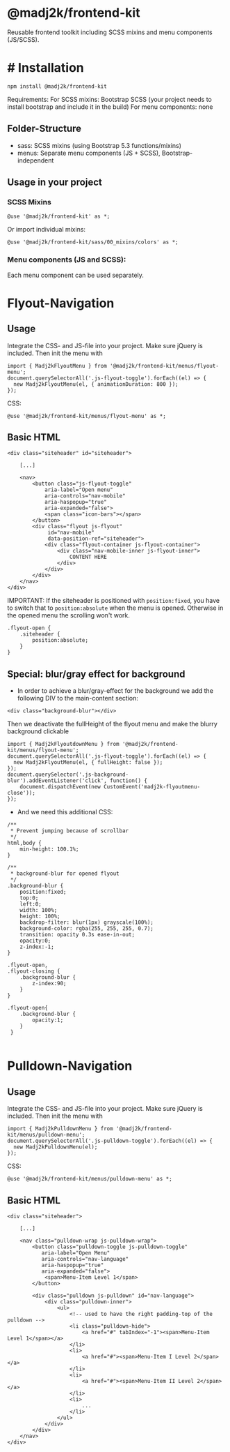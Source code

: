 #  @madj2k/frontend-kit
Reusable frontend toolkit including SCSS mixins and menu components (JS/SCSS).

# #  Installation
```
npm install @madj2k/frontend-kit
```
Requirements:
For SCSS mixins: Bootstrap SCSS (your project needs to install bootstrap and include it in the build)
For menu components: none

## Folder-Structure
* sass:	SCSS mixins (using Bootstrap 5.3 functions/mixins)
* menus: Separate menu components (JS + SCSS), Bootstrap-independent

##  Usage in your project
###  SCSS Mixins
```
@use '@madj2k/frontend-kit' as *;
```
Or import individual mixins:
```
@use '@madj2k/frontend-kit/sass/00_mixins/colors' as *;
```
###  Menu components (JS and SCSS):
Each menu component can be used separately.

# Flyout-Navigation
## Usage
Integrate the CSS- and JS-file into your project. Make sure jQuery is included.
Then init the menu with
```
import { Madj2kFlyoutMenu } from '@madj2k/frontend-kit/menus/flyout-menu';
document.querySelectorAll('.js-flyout-toggle').forEach((el) => {
  new Madj2kFlyoutMenu(el, { animationDuration: 800 });
});
```
CSS:
```
@use '@madj2k/frontend-kit/menus/flyout-menu' as *;
```

## Basic HTML
```
<div class="siteheader" id="siteheader">

    [...]

    <nav>
        <button class="js-flyout-toggle"
            aria-label="Open menu"
            aria-controls="nav-mobile"
            aria-haspopup="true"
            aria-expanded="false">
            <span class="icon-bars"></span>
        </button>
        <div class="flyout js-flyout"
             id="nav-mobile"
             data-position-ref="siteheader">
            <div class="flyout-container js-flyout-container">
                <div class="nav-mobile-inner js-flyout-inner">
                    CONTENT HERE
                </div>
            </div>
        </div>
    </nav>
</div>
```
IMPORTANT: If the siteheader is positioned with ```position:fixed```, you have to switch that to ```position:absolute``` when the menu is opened.
Otherwise in the opened menu the scrolling won't work.
```
.flyout-open {
    .siteheader {
        position:absolute;
    }
}
```
## Special: blur/gray effect for background
* In order to achieve a blur/gray-effect for the background we add the following DIV to the main-content section:
```
<div class="background-blur"></div>
```
Then we deactivate the fullHeight of the flyout menu and make the blurry background clickable
```
import { Madj2kFlyoutdownMenu } from '@madj2k/frontend-kit/menus/flyout-menu';
document.querySelectorAll('.js-flyout-toggle').forEach((el) => {
  new Madj2kFlyoutMenu(el, { fullHeight: false });
});
document.querySelector('.js-background-blur').addEventListener('click', function() {
    document.dispatchEvent(new CustomEvent('madj2k-flyoutmenu-close'));
});
```
* And we need this additional CSS:
```
/**
 * Prevent jumping because of scrollbar
 */
html,body {
    min-height: 100.1%;
}

/**
 * background-blur for opened flyout
 */
.background-blur {
    position:fixed;
    top:0;
    left:0;
    width: 100%;
    height: 100%;
    backdrop-filter: blur(1px) grayscale(100%);
    background-color: rgba(255, 255, 255, 0.7);
    transition: opacity 0.3s ease-in-out;
    opacity:0;
    z-index:-1;
}

.flyout-open,
.flyout-closing {
    .background-blur {
        z-index:90;
    }
}

.flyout-open{
    .background-blur {
        opacity:1;
    }
 }


```

# Pulldown-Navigation
## Usage
Integrate the CSS- and JS-file into your project. Make sure jQuery is included.
Then init the menu with
```
import { Madj2kPulldownMenu } from '@madj2k/frontend-kit/menus/pulldown-menu';
document.querySelectorAll('.js-pulldown-toggle').forEach((el) => {
  new Madj2kPulldownMenu(el);
});
```
CSS:
```
@use '@madj2k/frontend-kit/menus/pulldown-menu' as *;
```

## Basic HTML
```
<div class="siteheader">

    [...]

    <nav class="pulldown-wrap js-pulldown-wrap">
        <button class="pulldown-toggle js-pulldown-toggle"
           aria-label="Open Menu"
           aria-controls="nav-language"
           aria-haspopup="true"
           aria-expanded="false">
            <span>Menu-Item Level 1</span>
        </button>

        <div class="pulldown js-pulldown" id="nav-language">
            <div class="pulldown-inner">
                <ul>
                    <!-- used to have the right padding-top of the pulldown -->
                    <li class="pulldown-hide">
                        <a href="#" tabIndex="-1"><span>Menu-Item Level 1</span></a>
                    </li>
                    <li>
                        <a href="#"><span>Menu-Item I Level 2</span></a>
                    </li>
                    <li>
                        <a href="#"><span>Menu-Item II Level 2</span></a>
                    </li>
                    <li>
                        ...
                    </li>
                </ul>
            </div>
        </div>
    </nav>
</div>
```

